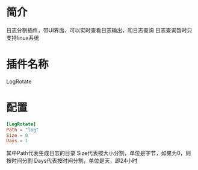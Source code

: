 # 简介

日志分割插件，带UI界面，可以实时查看日志输出，和日志查询
日志查询暂时只支持linux系统

# 插件名称

LogRotate

# 配置
```toml
[LogRotate]
Path = "log"
Size = 0
Days = 1
```
其中Path代表生成日志的目录
Size代表按大小分割，单位是字节，如果为0，则按时间分割
Days代表按时间分割，单位是天，即24小时